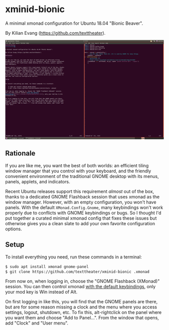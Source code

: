 xminid-bionic
=============

A minimal xmonad configuration for Ubuntu 18.04 "Bionic Beaver".

By Kilian Evang (https://github.com/texttheater).

<img alt="Ubuntu desktop using the xmonad window manager" src="screenshot.png" width="640">

Rationale
---------

If you are like me, you want the best of both worlds: an efficient tiling
window manager that you control with your keyboard, and the friendly convenient
environment of the traditional GNOME desktop with its menus, panels, applets,
and indicators.

Recent Ubuntu releases support this requirement *almost* out of the box, thanks
to a dedicated GNOME Flashback session that uses xmonad as the window manager.
However, with an empty configuration, you won't have panels. With the default
`XMonad.Config.Gnome`, many keybindings won't work properly due to conflicts
with GNOME keybindings or bugs. So I thought I'd put together a curated minimal
xmonad config that fixes these issues but otherwise gives you a clean slate to
add your own favorite configuration options.

Setup
-----

To install everything you need, run these commands in a terminal:

    $ sudo apt install xmonad gnome-panel
    $ git clone https://github.com/texttheater/xminid-bionic .xmonad

From now on, when logging in, choose the "GNOME Flashback (XMonad)" session.
You can then control xmonad [with the default
keybindings](https://xmonad.org/documentation.html), only your mod key is Win
instead of Alt.

On first logging in like this, you will find that the GNOME panels are there,
but are for some reason missing a clock and the menu where you access settings,
logout, shutdown, etc. To fix this, alt-rightclick on the panel where you want
them and choose "Add to Panel...". From the window that opens, add "Clock" and
"User menu".

